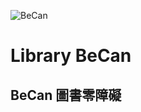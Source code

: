 ![BeCan](https://img.shields.io/badge/latest%20ver-v2.0.7-brightgreen.svg)
# Library BeCan
## BeCan 圖書零障礙
